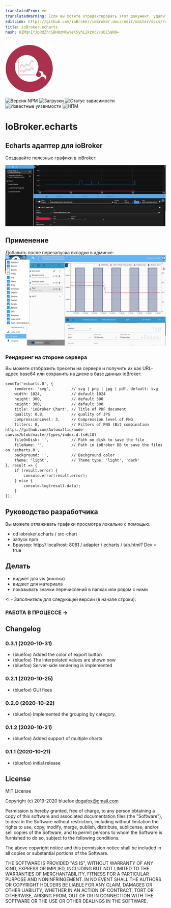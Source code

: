 ```yaml
---
translatedFrom: en
translatedWarning: Если вы хотите отредактировать этот документ, удалите поле «translationFrom», в противном случае этот документ будет снова автоматически переведен
editLink: https://github.com/ioBroker/ioBroker.docs/edit/master/docs/ru/adapterref/iobroker.echarts/README.md
title: ioBroker.echarts
hash: HZMqnIYJpRdZhcSBH9zMKwYeK5yhLIkznc2+sDE5aN0=
---
```

![Логотип](../../../en/adapterref/iobroker.echarts/admin/echarts.png)

![Версия NPM](http://img.shields.io/npm/v/iobroker.echarts.svg)
![Загрузки](https://img.shields.io/npm/dm/iobroker.echarts.svg)
![Статус зависимости](https://img.shields.io/david/ioBroker/iobroker.echarts.svg)
![Известные уязвимости](https://snyk.io/test/github/ioBroker/ioBroker.echarts/badge.svg)
![НПМ](https://nodei.co/npm/iobroker.echarts.png?downloads=true)

# IoBroker.echarts
## Echarts адаптер для ioBroker
Создавайте полезные графики в ioBroker:

![Снимок экрана](../../../en/adapterref/iobroker.echarts/img/screenshot1.png)

## Применение
Добавить после перезапуска вкладки в админке: ![Админ](../../../en/adapterref/iobroker.echarts/img/admin.png)

### Рендеринг на стороне сервера
Вы можете отобразить пресеты на сервере и получить их как URL-адрес base64 или сохранить на диске в базе данных ioBroker:

```
sendTo('echarts.0', {
    renderer: 'svg',         // svg | png | jpg | pdf, default: svg
    width: 1024,             // default 1024
    height: 300,             // default 300
    height: 300,             // default 300
    title: 'ioBroker Chart', // Title of PDF document
    quality: 0.8,            // quality of JPG
    compressionLevel: 3,     // Compression level of PNG
    filters: 8,              // Filters of PNG (Bit combination https://github.com/Automattic/node-canvas/blob/master/types/index.d.ts#L10)
    fileOnDisk: '',          // Path on disk to save the file
    fileName: '',            // Path in ioBroker DB to save the files on 'echarts.0',
    background: '',          // Background color
    theme: 'light',          // Theme type: 'light', 'dark'
}, result => {
    if (result.error) {
        console.error(result.error);
    } else {
        console.log(result.data);
    }
});
```

## Руководство разработчика
Вы можете отлаживать графики просмотра локально с помощью:

- cd iobroker.echarts / src-chart
- запуск npm
- Браузер: http:// localhost: 8081 / adapter / echarts / tab.html? Dev = true

## Делать
- виджет для vis (кнопка)
- виджет для материала
- показывать значки перечислений в папках или рядом с ними

<! - Заполнитель для следующей версии (в начале строки):

### __РАБОТА В ПРОЦЕССЕ__ ->

## Changelog
### 0.3.1 (2020-10-31)
* (bluefox) Added the color of export button 
* (bluefox) The interpolated values are shown now
* (bluefox) Server-side rendering is implemented

### 0.2.1 (2020-10-25)
* (bluefox) GUI fixes

### 0.2.0 (2020-10-22)
* (bluefox) Implemented the grouping by category.

### 0.1.2 (2020-10-21)
* (bluefox) Added support of multiple charts

### 0.1.1 (2020-10-21)
* (bluefox) initial release

## License
MIT License

Copyright (c) 2019-2020 bluefox <dogafox@gmail.com>

Permission is hereby granted, free of charge, to any person obtaining a copy
of this software and associated documentation files (the "Software"), to deal
in the Software without restriction, including without limitation the rights
to use, copy, modify, merge, publish, distribute, sublicense, and/or sell
copies of the Software, and to permit persons to whom the Software is
furnished to do so, subject to the following conditions:

The above copyright notice and this permission notice shall be included in all
copies or substantial portions of the Software.

THE SOFTWARE IS PROVIDED "AS IS", WITHOUT WARRANTY OF ANY KIND, EXPRESS OR
IMPLIED, INCLUDING BUT NOT LIMITED TO THE WARRANTIES OF MERCHANTABILITY,
FITNESS FOR A PARTICULAR PURPOSE AND NONINFRINGEMENT. IN NO EVENT SHALL THE
AUTHORS OR COPYRIGHT HOLDERS BE LIABLE FOR ANY CLAIM, DAMAGES OR OTHER
LIABILITY, WHETHER IN AN ACTION OF CONTRACT, TORT OR OTHERWISE, ARISING FROM,
OUT OF OR IN CONNECTION WITH THE SOFTWARE OR THE USE OR OTHER DEALINGS IN THE
SOFTWARE.